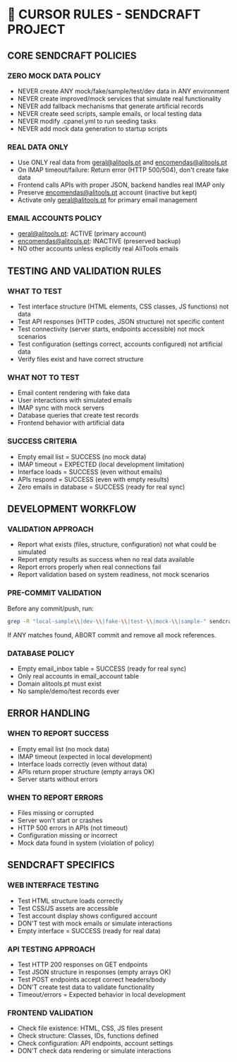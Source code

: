# 🎯 CURSOR RULES - SENDCRAFT PROJECT

## CORE SENDCRAFT POLICIES

### ZERO MOCK DATA POLICY
- NEVER create ANY mock/fake/sample/test/dev data in ANY environment
- NEVER create improved/mock services that simulate real functionality  
- NEVER add fallback mechanisms that generate artificial records
- NEVER create seed scripts, sample emails, or local testing data
- NEVER modify .cpanel.yml to run seeding tasks
- NEVER add mock data generation to startup scripts

### REAL DATA ONLY
- Use ONLY real data from geral@alitools.pt and encomendas@alitools.pt
- On IMAP timeout/failure: Return error (HTTP 500/504), don't create fake data
- Frontend calls APIs with proper JSON, backend handles real IMAP only
- Preserve encomendas@alitools.pt account (inactive but kept)
- Activate only geral@alitools.pt for primary email management

### EMAIL ACCOUNTS POLICY
- geral@alitools.pt: ACTIVE (primary account)
- encomendas@alitools.pt: INACTIVE (preserved backup)
- NO other accounts unless explicitly real AliTools emails

## TESTING AND VALIDATION RULES

### WHAT TO TEST
- Test interface structure (HTML elements, CSS classes, JS functions) not data
- Test API responses (HTTP codes, JSON structure) not specific content  
- Test connectivity (server starts, endpoints accessible) not mock scenarios
- Test configuration (settings correct, accounts configured) not artificial data
- Verify files exist and have correct structure

### WHAT NOT TO TEST
- Email content rendering with fake data
- User interactions with simulated emails
- IMAP sync with mock servers
- Database queries that create test records
- Frontend behavior with artificial data

### SUCCESS CRITERIA
- Empty email list = SUCCESS (no mock data)
- IMAP timeout = EXPECTED (local development limitation)
- Interface loads = SUCCESS (even without emails)
- APIs respond = SUCCESS (even with empty results)
- Zero emails in database = SUCCESS (ready for real sync)

## DEVELOPMENT WORKFLOW

### VALIDATION APPROACH
- Report what exists (files, structure, configuration) not what could be simulated
- Report empty results as success when no real data available
- Report errors properly when real connections fail
- Report validation based on system readiness, not mock scenarios

### PRE-COMMIT VALIDATION
Before any commit/push, run:
```bash
grep -R "local-sample\\|dev-\\|fake-\\|test-\\|mock-\\|sample-" sendcraft/
```
If ANY matches found, ABORT commit and remove all mock references.

### DATABASE POLICY
- Empty email_inbox table = SUCCESS (ready for real sync)
- Only real accounts in email_account table
- Domain alitools.pt must exist
- No sample/demo/test records ever

## ERROR HANDLING

### WHEN TO REPORT SUCCESS
- Empty email list (no mock data)
- IMAP timeout (expected in local development)
- Interface loads correctly (even without data)
- APIs return proper structure (empty arrays OK)
- Server starts without errors

### WHEN TO REPORT ERRORS
- Files missing or corrupted
- Server won't start or crashes
- HTTP 500 errors in APIs (not timeout)
- Configuration missing or incorrect
- Mock data found in system (violation of policy)

## SENDCRAFT SPECIFICS

### WEB INTERFACE TESTING
- Test HTML structure loads correctly
- Test CSS/JS assets are accessible
- Test account display shows configured account
- DON'T test with mock emails or simulate interactions
- Empty interface = SUCCESS (ready for real data)

### API TESTING APPROACH
- Test HTTP 200 responses on GET endpoints
- Test JSON structure in responses (empty arrays OK)
- Test POST endpoints accept correct headers/body
- DON'T create test data to validate functionality
- Timeout/errors = Expected behavior in local development

### FRONTEND VALIDATION
- Check file existence: HTML, CSS, JS files present
- Check structure: Classes, IDs, functions defined
- Check configuration: API endpoints, account settings
- DON'T check data rendering or simulate interactions
